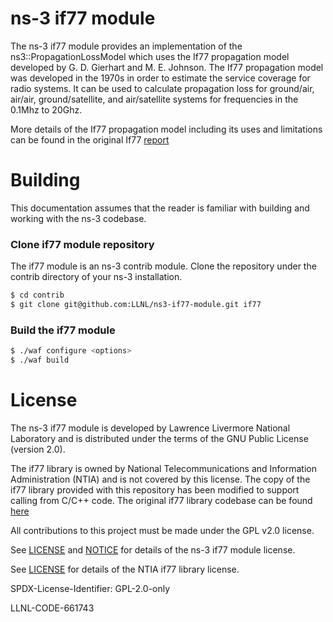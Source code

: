 # ns-3 if77 module 

The ns-3 if77 module provides an implementation of the ns3::PropagationLossModel
which uses the If77 propagation model developed by G. D. Gierhart and M. E. 
Johnson.  The If77 propagation model was developed in the 1970s in order to
estimate the service coverage for radio systems. It can be used to calculate
propagation loss for ground/air, air/air, ground/satellite, and air/satellite
systems for frequencies in the 0.1Mhz to 20Ghz.

More details of the If77 propagation model including its uses and limitations 
can be found in the original If77 [report](lib/docs/Johnson%20and%20Gierhart%201978.pdf)

# Building

This documentation assumes that the reader is familiar with building and working 
with the ns-3 codebase.

### Clone if77 module repository

The if77 module is an ns-3 contrib module. Clone the repository under the 
contrib directory of your ns-3 installation.

```bash
$ cd contrib
$ git clone git@github.com:LLNL/ns3-if77-module.git if77 
```

### Build the if77 module

```bash
$ ./waf configure <options>
$ ./waf build
```

# License

The ns-3 if77 module is developed by Lawrence Livermore National Laboratory and is 
distributed under the terms of the GNU Public License (version  2.0).

The if77 library is owned by National Telecommunications and Information 
Administration (NTIA) and is not covered by this license. 
The copy of the if77 library provided with this repository has been modified 
to support calling from C/C++ code.
The original if77 library codebase can be found [here](https://github.com/NTIA/if77-gierhart-johnson)

All contributions to this project must be made under the GPL v2.0 license.

See [LICENSE](LICENSE) and [NOTICE](NOTICE) for details of the ns-3 if77 module
license.

See [LICENSE](lib/LICENSE.md) for details of the NTIA if77 library license. 

SPDX-License-Identifier: GPL-2.0-only

LLNL-CODE-661743

